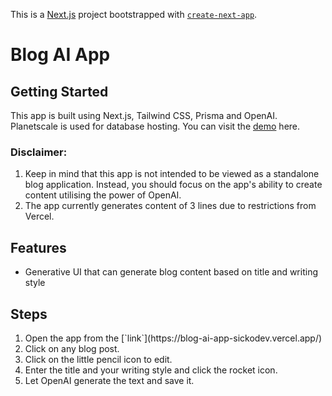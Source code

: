 This is a [Next.js](https://nextjs.org/) project bootstrapped with [`create-next-app`](https://github.com/vercel/next.js/tree/canary/packages/create-next-app).

<h1>Blog AI App</h1>

## Getting Started
This app is built using Next.js, Tailwind CSS, Prisma and OpenAI. Planetscale is used for database hosting.
You can visit the [demo](https://blog-ai-app-sickodev.vercel.app/) here.

<h3>Disclaimer:</h3>
<ol>
<li>Keep in mind that this app is not intended to be viewed as a standalone blog application. Instead, you should focus on the app's ability to create content utilising the power of OpenAI.</li>
<li>The app currently generates content of 3 lines due to restrictions from Vercel.</li>
</ol>

## Features
<ul>
<li>Generative UI that can generate blog content based on title and writing style</li>
</ul>

## Steps
<ol>
<li>Open the app from the [`link`](https://blog-ai-app-sickodev.vercel.app/)</li>
<li>Click on any blog post.</li>
<li>Click on the little pencil icon to edit.</li>
<li>Enter the title and your writing style and click the rocket icon.</li>
<li>Let OpenAI generate the text and save it.</li>
</ol>



